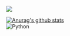 ![](https://komarev.com/ghpvc/?username=thedeaddan&label=Просмотры+профиля&color=blueviolet&style=flat-square)  

[![Anurag's github stats](https://github-readme-stats.vercel.app/api?username=thedeaddan)](https://github.com/thedeaddan/github-readme-stats)  
![Python](https://img.shields.io/badge/python-3670A0?style=for-the-badge&logo=python&logoColor=ffdd54)
